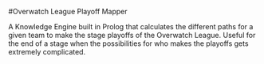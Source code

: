 #Overwatch League Playoff Mapper

A Knowledge Engine built in Prolog that calculates the different paths for a given team to make the stage playoffs of the Overwatch League. Useful for the end of a stage when the possibilities for who makes the playoffs gets extremely complicated.
